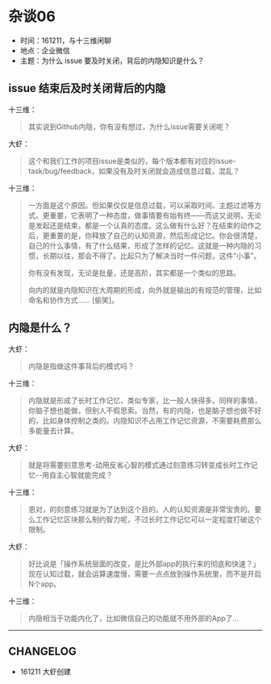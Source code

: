 # 杂谈06


- 时间：161211，与十三维闲聊
- 地点：企业微信
- 主题：为什么 issue 要及时关闭，背后的内隐知识是什么？


## issue 结束后及时关闭背后的内隐

十三维：

> 其实说到Github内隐，你有没有想过，为什么issue需要关闭呢？

大虾：

>这个和我们工作的项目issue是类似的，每个版本都有对应的issue-task/bug/feedback，如果没有及时关闭就会造成信息过载，混乱？

十三维：

>一方面是这个原因。但如果仅仅是信息过载，可以采取时间、主题过滤等方式。更重要，它表明了一种态度，做事情要有始有终——而这又说明，无论是发起还是结束，都是一个认真的态度。这么做有什么好？在结束的动作之后，更重要的是，你释放了自己的认知资源，然后形成记忆。你会很清楚，自己的什么事情，有了什么结果，形成了怎样的记忆。这就是一种内隐的习惯，长期以往，那会不得了。比起只为了解决当时一件问题，这件“小事”。
>
>你有没有发现，无论是批量，还是高阶，其实都是一个类似的思路。
>
>向内的就是内隐知识在大周期的形成，向外就是输出的有规范的管理，比如命名和协作方式…… [偷笑]。

## 内隐是什么？

大虾：

> 内隐是指做这件事背后的模式吗？

十三维：

> 内隐就是形成了长时工作记忆，类似专家，比一般人快得多。同样的事情，你脑子想也能做，但别人不假思索。当然，有的内隐，也是脑子想也做不好的，比如身体控制之类的。内隐知识不占用工作记忆资源，不需要耗费那么多能量去计算。

大虾：

> 就是将需要刻意思考-动用反省心智的模式通过刻意练习转变成长时工作记忆--用自主心智就能完成？

十三维：

>恩对，的刻意练习就是为了达到这个目的。人的认知资源是非常宝贵的。要么工作记忆区块那么制约智力呢，不过长时工作记忆可以一定程度打破这个限制。

大虾：

> 好比说是「操作系统层面的改变，是比外部app的执行来的彻底和快速？」现在认知过载，就会运算速度慢，需要一点点放到操作系统里，而不是开启N个app。

十三维：

> 内隐相当于功能内化了，比如微信自己的功能就不用外部的App了…

---

## CHANGELOG

- 161211 大虾创建